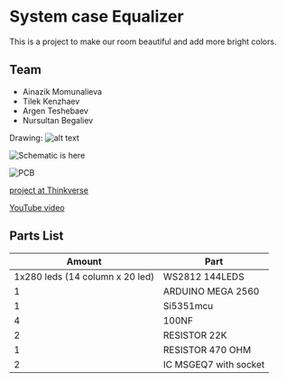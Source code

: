 # System case Equalizer

This is a project to make our room beautiful and add more bright colors. 

## Team
* Ainazik Momunalieva
* Tilek Kenzhaev
* Argen Teshebaev
* Nursultan Begaliev

Drawing:
![alt text](https://github.com/nursultanbegaliev/Graphic-Eng.-Project-/blob/master/Sphere.PNG)

![Schematic is here]()

![PCB]()

 [project at Thinkverse]()

 [YouTube video]()

## Parts List
| Amount | Part |
|--------|------|
|   1x280 leds (14 column x 20 led)   | WS2812 144LEDS |
|   1   | ARDUINO MEGA 2560 |
|   1   | Si5351mcu |
|   4   | 100NF |
|   2   | RESISTOR 22K |
|   1   | RESISTOR 470 OHM |
|   2   | IC MSGEQ7 with socket |
